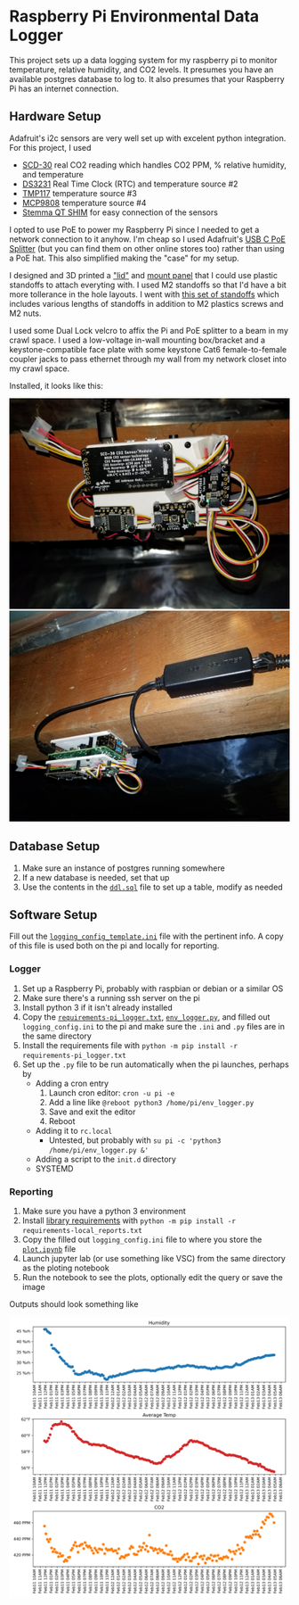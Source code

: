 # Raspberry Pi Environmental Data Logger

This project sets up a data logging system for my raspberry pi to monitor
temperature, relative humidity, and CO2 levels.  It presumes you have an
available postgres database to log to.  It also presumes that your Raspberry Pi
has an internet connection.

## Hardware Setup

Adafruit's i2c sensors are very well set up with excelent python integration.
For this project, I used

* [SCD-30](https://www.adafruit.com/product/4867) real CO2 reading which
handles CO2 PPM, % relative humidity, and temperature
* [DS3231](https://www.adafruit.com/product/5188) Real Time Clock (RTC) and
temperature source #2
* [TMP117](https://www.adafruit.com/product/4821) temperature source #3
* [MCP9808](https://www.adafruit.com/product/5027) temperature source #4
* [Stemma QT SHIM](https://www.adafruit.com/product/4463) for easy connection
of the sensors

I opted to use PoE to power my Raspberry Pi since I needed to get a network
connection to it anyhow.  I'm cheap so I used Adafruit's
[USB C PoE Splitter](https://www.adafruit.com/product/4552) (but you can find
them on other online stores too) rather than using a PoE hat.  This also
simplified making the "case" for my setup.

I designed and 3D printed a ["lid"](./Case/Lid.stl) and
[mount panel](Case/Mount.stl) that I could use plastic standoffs to attach
everyting with.  I used M2 standoffs so that I'd have a bit more tollerance
in the hole layouts.  I went with
[this set of standoffs](https://www.amazon.com/gp/product/B01DMJVQVC/) which
includes various lengths of standoffs in addition to M2 plastics screws and M2
nuts.

I used some Dual Lock velcro to affix the Pi and PoE splitter to a beam in my
crawl space.  I used a low-voltage in-wall mounting box/bracket and a
keystone-compatible face plate with some keystone Cat6 female-to-female coupler
jacks to pass ethernet through my wall from my network closet into my crawl
space.

Installed, it looks like this:

![img](./Case/installed_bottom.jpg "Photo of Raspberry Pi installed in crawl space, from the bottom")
![img](./Case/installed_side.jpg "Photo of Raspberry Pi installed in crawl space, from the side")

## Database Setup

1. Make sure an instance of postgres running somewhere
2. If a new database is needed, set that up
3. Use the contents in the [`ddl.sql`][ddl] file to set up a table,
modify as needed

[ddl]: ./ddl.sql

## Software Setup

Fill out the [`logging_config_template.ini`][template] file with the pertinent
info.  A copy of this file is used both on the pi and locally for reporting.

[template]: ./logging_config_template.ini

### Logger

1. Set up a Raspberry Pi, probably with raspbian or debian or a similar OS
2. Make sure there's a running ssh server on the pi
3. Install python 3 if it isn't already installed
4. Copy the [`requirements-pi_logger.txt`][req_pi], [`env_logger.py`][script],
and filled out `logging_config.ini` to the pi and make sure the `.ini` and
`.py` files are in the same directory
5. Install the requirements file with
`python -m pip install -r requirements-pi_logger.txt`
6. Set up the `.py` file to be run automatically when the pi launches, perhaps
by
    * Adding a cron entry
      1. Launch cron editor: `cron -u pi -e`
      2. Add a line like `@reboot python3 /home/pi/env_logger.py`
      3. Save and exit the editor
      4. Reboot
    * Adding it to `rc.local`
      * Untested, but probably with
`su pi -c 'python3 /home/pi/env_logger.py &'`
    * Adding a script to the `init.d` directory
    * SYSTEMD

[req_pi]: ./RPi_Logger/requirements-pi_logger.txt
[script]: ./RPi_Logger/env_logger.py

### Reporting

1. Make sure you have a python 3 environment
2. Install [library requirements][req_rept] with
`python -m pip install -r requirements-local_reports.txt`
3. Copy the filled out `logging_config.ini` file to where you store the
[`plot.ipynb`][plot] file
4. Launch jupyter lab (or use something like VSC) from the same directory as
the ploting notebook
6. Run the notebook to see the plots, optionally edit the query or save the
image

Outputs should look something like

![img](./Reporting/env_log_plot.png "Demo output figure from reporting notebook")


[req_rept]: ./Reporting/requirements-local_reports.txt
[plot]: ./Reporting/plot.ipynb
